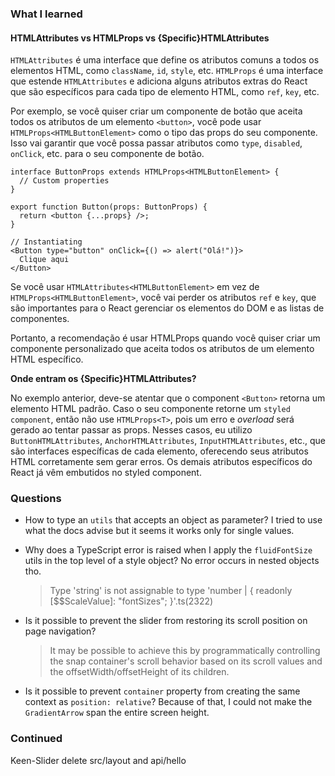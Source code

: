 ### What I learned

#### HTMLAttributes vs HTMLProps vs {Specific}HTMLAttributes

`HTMLAttributes` é uma interface que define os atributos comuns a todos os elementos HTML, como `className`, `id`, `style`, etc. `HTMLProps` é uma interface que estende `HTMLAttributes` e adiciona alguns atributos extras do React que são específicos para cada tipo de elemento HTML, como `ref`, `key`, etc.

Por exemplo, se você quiser criar um componente de botão que aceita todos os atributos de um elemento `<button>`, você pode usar `HTMLProps<HTMLButtonElement>` como o tipo das props do seu componente. Isso vai garantir que você possa passar atributos como `type`, `disabled`, `onClick`, etc. para o seu componente de botão.

```tsx
interface ButtonProps extends HTMLProps<HTMLButtonElement> {
  // Custom properties
}

export function Button(props: ButtonProps) {
  return <button {...props} />;
}

// Instantiating
<Button type="button" onClick={() => alert("Olá!")}>
  Clique aqui
</Button>
```

Se você usar `HTMLAttributes<HTMLButtonElement>` em vez de `HTMLProps<HTMLButtonElement>`, você vai perder os atributos `ref` e `key`, que são importantes para o React gerenciar os elementos do DOM e as listas de componentes.

Portanto, a recomendação é usar HTMLProps quando você quiser criar um componente personalizado que aceita todos os atributos de um elemento HTML específico.

**Onde entram os {Specific}HTMLAttributes?**

No exemplo anterior, deve-se atentar que o component `<Button>` retorna um elemento HTML padrão. Caso o seu componente retorne um `styled component`, então não use `HTMLProps<T>`, pois um erro e *overload* será gerado ao tentar passar as props. Nesses casos, eu utilizo `ButtonHTMLAttributes`, `AnchorHTMLAttributes`, `InputHTMLAttributes`, etc., que são interfaces específicas de cada elemento, oferecendo seus atributos HTML corretamente sem gerar erros. Os demais atributos específicos do React já vêm embutidos no styled component.

### Questions

- How to type an `utils` that accepts an object as parameter? I tried to use what the docs advise but it seems it works only for single values.

- Why does a TypeScript error is raised when I apply the `fluidFontSize` utils in the top level of a style object? No error occurs in nested objects tho.

  > Type 'string' is not assignable to type 'number | { readonly [$$ScaleValue]: "fontSizes"; }'.ts(2322)

- Is it possible to prevent the slider from restoring its scroll position on page navigation?

  > It may be possible to achieve this by programmatically controlling the snap container's scroll behavior based on its scroll values and the offsetWidth/offsetHeight of its children.

- Is it possible to prevent `container` property from creating the same context as `position: relative`? Because of that, I could not make the `GradientArrow` span the entire screen height.

### Continued

Keen-Slider
delete src/layout and api/hello
